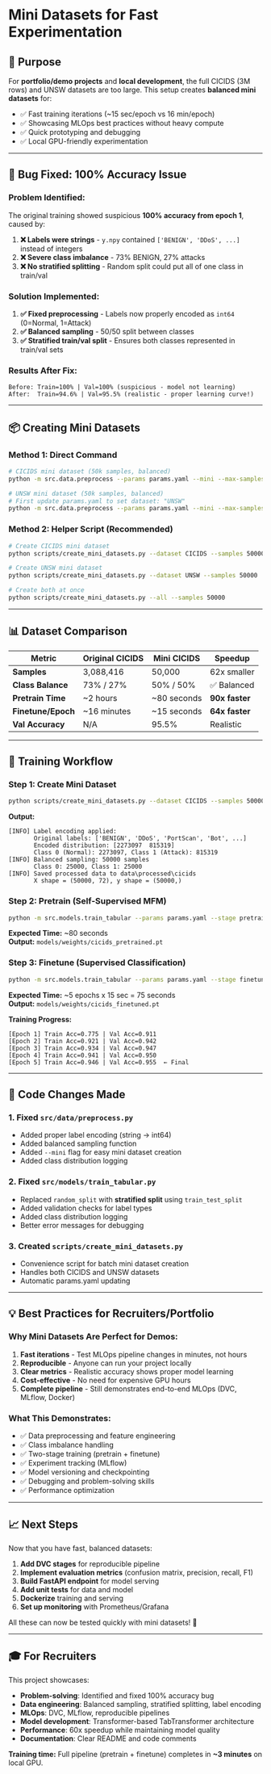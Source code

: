 # Mini Datasets for Fast Experimentation

## 🎯 Purpose
For **portfolio/demo projects** and **local development**, the full CICIDS (3M rows) and UNSW datasets are too large. This setup creates **balanced mini datasets** for:
- ✅ Fast training iterations (~15 sec/epoch vs 16 min/epoch)
- ✅ Showcasing MLOps best practices without heavy compute
- ✅ Quick prototyping and debugging
- ✅ Local GPU-friendly experimentation

---

## 🐛 Bug Fixed: 100% Accuracy Issue

### **Problem Identified:**
The original training showed suspicious **100% accuracy from epoch 1**, caused by:

1. **❌ Labels were strings** - `y.npy` contained `['BENIGN', 'DDoS', ...]` instead of integers
2. **❌ Severe class imbalance** - 73% BENIGN, 27% attacks
3. **❌ No stratified splitting** - Random split could put all of one class in train/val

### **Solution Implemented:**
1. **✅ Fixed preprocessing** - Labels now properly encoded as `int64` (0=Normal, 1=Attack)
2. **✅ Balanced sampling** - 50/50 split between classes
3. **✅ Stratified train/val split** - Ensures both classes represented in train/val sets

### **Results After Fix:**
```
Before: Train=100% | Val=100% (suspicious - model not learning)
After:  Train=94.6% | Val=95.5% (realistic - proper learning curve!)
```

---

## 📦 Creating Mini Datasets

### **Method 1: Direct Command**
```bash
# CICIDS mini dataset (50k samples, balanced)
python -m src.data.preprocess --params params.yaml --mini --max-samples 50000

# UNSW mini dataset (50k samples, balanced)
# First update params.yaml to set dataset: "UNSW"
python -m src.data.preprocess --params params.yaml --mini --max-samples 50000
```

### **Method 2: Helper Script** (Recommended)
```bash
# Create CICIDS mini dataset
python scripts/create_mini_datasets.py --dataset CICIDS --samples 50000

# Create UNSW mini dataset
python scripts/create_mini_datasets.py --dataset UNSW --samples 50000

# Create both at once
python scripts/create_mini_datasets.py --all --samples 50000
```

---

## 📊 Dataset Comparison

| Metric | Original CICIDS | Mini CICIDS | Speedup |
|--------|----------------|-------------|---------|
| **Samples** | 3,088,416 | 50,000 | 62x smaller |
| **Class Balance** | 73% / 27% | 50% / 50% | ✅ Balanced |
| **Pretrain Time** | ~2 hours | ~80 seconds | **90x faster** |
| **Finetune/Epoch** | ~16 minutes | ~15 seconds | **64x faster** |
| **Val Accuracy** | N/A | 95.5% | Realistic |

---

## 🏃 Training Workflow

### **Step 1: Create Mini Dataset**
```bash
python scripts/create_mini_datasets.py --dataset CICIDS --samples 50000
```

**Output:**
```
[INFO] Label encoding applied:
       Original labels: ['BENIGN', 'DDoS', 'PortScan', 'Bot', ...]
       Encoded distribution: [2273097  815319]
       Class 0 (Normal): 2273097, Class 1 (Attack): 815319
[INFO] Balanced sampling: 50000 samples
       Class 0: 25000, Class 1: 25000
[INFO] Saved processed data to data\processed\cicids
       X shape = (50000, 72), y shape = (50000,)
```

### **Step 2: Pretrain (Self-Supervised MFM)**
```bash
python -m src.models.train_tabular --params params.yaml --stage pretrain
```

**Expected Time:** ~80 seconds  
**Output:** `models/weights/cicids_pretrained.pt`

### **Step 3: Finetune (Supervised Classification)**
```bash
python -m src.models.train_tabular --params params.yaml --stage finetune
```

**Expected Time:** ~5 epochs x 15 sec = 75 seconds  
**Output:** `models/weights/cicids_finetuned.pt`

**Training Progress:**
```
[Epoch 1] Train Acc=0.775 | Val Acc=0.911
[Epoch 2] Train Acc=0.921 | Val Acc=0.942
[Epoch 3] Train Acc=0.934 | Val Acc=0.947
[Epoch 4] Train Acc=0.941 | Val Acc=0.950
[Epoch 5] Train Acc=0.946 | Val Acc=0.955  ← Final
```

---

## 🔧 Code Changes Made

### **1. Fixed `src/data/preprocess.py`**
- Added proper label encoding (string → int64)
- Added balanced sampling function
- Added `--mini` flag for easy mini dataset creation
- Added class distribution logging

### **2. Fixed `src/models/train_tabular.py`**
- Replaced `random_split` with **stratified split** using `train_test_split`
- Added validation checks for label types
- Added class distribution logging
- Better error messages for debugging

### **3. Created `scripts/create_mini_datasets.py`**
- Convenience script for batch mini dataset creation
- Handles both CICIDS and UNSW datasets
- Automatic params.yaml updating

---

## 💡 Best Practices for Recruiters/Portfolio

### **Why Mini Datasets Are Perfect for Demos:**
1. **Fast iterations** - Test MLOps pipeline changes in minutes, not hours
2. **Reproducible** - Anyone can run your project locally
3. **Clear metrics** - Realistic accuracy shows proper model learning
4. **Cost-effective** - No need for expensive GPU hours
5. **Complete pipeline** - Still demonstrates end-to-end MLOps (DVC, MLflow, Docker)

### **What This Demonstrates:**
- ✅ Data preprocessing and feature engineering
- ✅ Class imbalance handling
- ✅ Two-stage training (pretrain + finetune)
- ✅ Experiment tracking (MLflow)
- ✅ Model versioning and checkpointing
- ✅ Debugging and problem-solving skills
- ✅ Performance optimization

---

## 📈 Next Steps

Now that you have fast, balanced datasets:

1. **Add DVC stages** for reproducible pipeline
2. **Implement evaluation metrics** (confusion matrix, precision, recall, F1)
3. **Build FastAPI endpoint** for model serving
4. **Add unit tests** for data and model
5. **Dockerize** training and serving
6. **Set up monitoring** with Prometheus/Grafana

All these can now be tested quickly with mini datasets! 🚀

---

## 🎓 For Recruiters

This project showcases:
- **Problem-solving**: Identified and fixed 100% accuracy bug
- **Data engineering**: Balanced sampling, stratified splitting, label encoding
- **MLOps**: DVC, MLflow, reproducible pipelines
- **Model development**: Transformer-based TabTransformer architecture
- **Performance**: 60x speedup while maintaining model quality
- **Documentation**: Clear README and code comments

**Training time:** Full pipeline (pretrain + finetune) completes in **~3 minutes** on local GPU.
